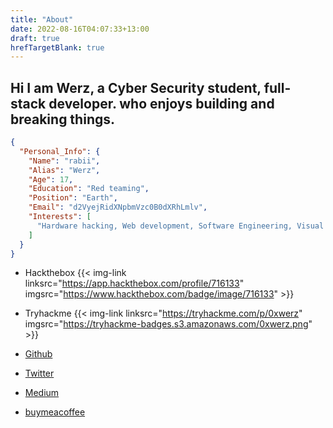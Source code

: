 ```yaml
---
title: "About"
date: 2022-08-16T04:07:33+13:00
draft: true
hrefTargetBlank: true
---
```

## Hi I am Werz, a Cyber Security student, full-stack developer. who enjoys building and breaking things.

```json
{
  "Personal_Info": {
    "Name": "rabii",
    "Alias": "Werz",
    "Age": 17,
    "Education": "Red teaming",
    "Position": "Earth",
    "Email": "d2VyejRidXNpbmVzc0B0dXRhLmlv",
    "Interests": [
      "Hardware hacking, Web development, Software Engineering, Visual editing"
    ]
  }
}
```
- Hackthebox {{< img-link linksrc="https://app.hackthebox.com/profile/716133" imgsrc="https://www.hackthebox.com/badge/image/716133" >}}


- Tryhackme {{< img-link linksrc="https://tryhackme.com/p/0xwerz" imgsrc="https://tryhackme-badges.s3.amazonaws.com/0xwerz.png" >}}

- [Github](https://github.com/0xwerz)
- [Twitter](https://twitter.com/cyberwerz)
- [Medium](https://medium.com/@0xwerz)
- [buymeacoffee](https://www.buymeacoffee.com/werz)
